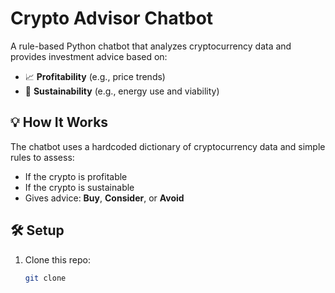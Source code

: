 # Crypto Advisor Chatbot

A rule-based Python chatbot that analyzes cryptocurrency data and provides investment advice based on:

- 📈 **Profitability** (e.g., price trends)
- 🌱 **Sustainability** (e.g., energy use and viability)

## 💡 How It Works

The chatbot uses a hardcoded dictionary of cryptocurrency data and simple rules to assess:

- If the crypto is profitable
- If the crypto is sustainable
- Gives advice: **Buy**, **Consider**, or **Avoid**

## 🛠️ Setup

1. Clone this repo:
   ```bash
   git clone 

